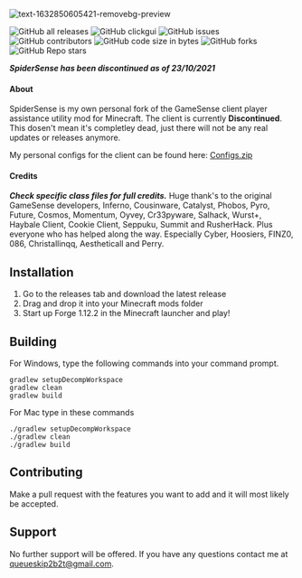 <!-- PROJECT TITLE -->
![text-1632850605421-removebg-preview](https://user-images.githubusercontent.com/90464553/135137515-6f79ff51-c026-43ca-a54e-1c1c6336996c.png)

![GitHub all releases](https://img.shields.io/github/downloads/hausemasterissue/spidersense/total?logo=github) ![GitHub clickgui](https://img.shields.io/badge/clickgui%20key-O-1?logo=Github) ![GitHub issues](https://img.shields.io/github/issues/hausemasterissue/spidersense?logo=Github) ![GitHub contributors](https://img.shields.io/github/contributors/hausemasterissue/spidersense?logo=github) ![GitHub code size in bytes](https://img.shields.io/github/languages/code-size/hausemasterissue/spidersense?label=code%20pasted) ![GitHub forks](https://img.shields.io/github/forks/hausemasterissue/spidersense?logo=github) ![GitHub Repo stars](https://img.shields.io/github/stars/hausemasterissue/spidersense?logo=github)

**_SpiderSense has been discontinued as of 23/10/2021_**

<!-- INFORMATION -->

#### About
SpiderSense is my own personal fork of the GameSense client player assistance utility mod for Minecraft. The client is currently **Discontinued**. This dosen't mean it's completley dead, just there will not be any real updates or releases anymore.

My personal configs for the client can be found here: [Configs.zip](https://www.mediafire.com/file/ldmyjr8k9o6e38l/Configs.zip/file)

#### Credits
***Check specific class files for full credits.***
Huge thank's to the original GameSense developers, Inferno, Cousinware, Catalyst, Phobos, Pyro, Future, Cosmos, Momentum, Oyvey, Cr33pyware, Salhack, Wurst+, Haybale Client, Cookie Client, Seppuku, Summit and RusherHack. Plus everyone who has helped along the way. Especially Cyber, Hoosiers, FINZ0, 086, Christallinqq, Aestheticall and Perry.

<!-- INSTALLATION -->
## Installation
1. Go to the releases tab and download the latest release
2. Drag and drop it into your Minecraft mods folder
3. Start up Forge 1.12.2 in the Minecraft launcher and play!

## Building
For Windows, type the following commands into your command prompt.
```
gradlew setupDecompWorkspace
gradlew clean
gradlew build
```
For Mac type in these commands
```
./gradlew setupDecompWorkspace
./gradlew clean
./gradlew build
```

<!-- CONTRIBUTING -->
## Contributing
Make a pull request with the features you want to add and it will most likely be accepted.


<!-- SUPPORT -->
## Support
No further support will be offered. If you have any questions contact me at queueskip2b2t@gmail.com.


